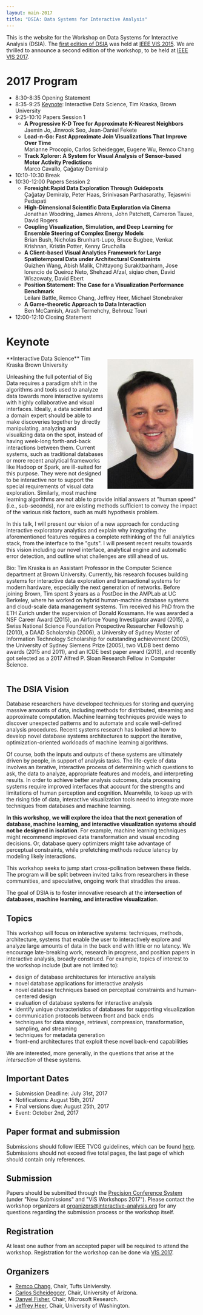 ```yaml
---
layout: main-2017
title: "DSIA: Data Systems for Interactive Analysis"
---
```


This is the website for the Workshop on Data Systems for
Interactive Analysis (DSIA). The [first edition of DSIA](/year/2015/) was held at
[IEEE VIS 2015](http://ieeevis.org/year/2015/info/vis-welcome/welcome). 
We are thrilled to announce a second edition of the workshop, to be
held at [IEEE VIS 2017](http://ieeevis.org).

# 2017 Program

* 8:30-8:35 Opening Statement
* 8:35-9:25 [Keynote](#keynote): Interactive Data Science, Tim Kraska, Brown University
* 9:25-10:10 Papers Session 1  
  * **A Progressive K-D Tree for Approximate K-Nearest Neighbors**  
    Jaemin Jo, Jinwook Seo, Jean-Daniel Fekete
  * **Load-n-Go: Fast Approximate Join Visualizations That Improve Over Time**  
    Marianne Procopio, Carlos Scheidegger, Eugene Wu, Remco Chang
  * **Track Xplorer: A System for Visual Analysis of Sensor-based Motor Activity Predictions**  
    Marco Cavallo, Çağatay Demiralp
* 10:10-10:30 Break
* 10:30-12:00 Papers Session 2  
  * **Foresight:Rapid Data Exploration Through Guideposts**  
    Çağatay Demiralp, Peter Haas, Srinivasan Parthasarathy, Tejaswini Pedapati
  * **High-Dimensional Scientific Data Exploration via Cinema**  
    Jonathan Woodring, James Ahrens, John Patchett, Cameron Tauxe, David Rogers
  * **Coupling Visualization, Simulation, and Deep Learning for Ensemble Steering of Complex Energy Models**  
    Brian Bush, Nicholas Brunhart-Lupo, Bruce Bugbee, Venkat Krishnan, Kristin Potter, Kenny Gruchalla
  * **A Client-based Visual Analytics Framework for Large Spatiotemporal Data under Architectural Constraints**  
    Guizhen Wang, Abish Malik, Chittayong Surakitbanharn, Jose lorencio de Queiroz Neto, Shehzad Afzal, siqiao chen, David Wiszowaty, David Ebert
  * **Position Statement: The Case for a Visualization Performance Benchmark**  
    Leilani Battle, Remco Chang, Jeffrey Heer, Michael Stonebraker
  * **A Game-theoretic Approach to Data Interaction**  
    Ben McCamish, Arash Termehchy, Behrouz Touri
* 12:00-12:10 Closing Statement

# <a name="keynote"></a>Keynote

<div style="float: right; padding:10px"><img src="img/kraska-2017.jpg"></img></div>  
**Interactive Data Science**  
Tim Kraska  
Brown University

Unleashing the full potential of Big Data requires a paradigm shift in the algorithms and tools used to analyze data towards more interactive systems with highly collaborative and visual interfaces. Ideally, a data scientist and a domain expert should be able to make discoveries together by directly manipulating, analyzing and visualizing data on the spot, instead of having week-long forth-and-back interactions between them. Current systems, such as traditional databases or more recent analytical frameworks like Hadoop or Spark, are ill-suited for this purpose. They were not designed to be interactive nor to support the special requirements of visual data exploration. Similarly, most machine learning algorithms are not able to provide initial answers at "human speed" (i.e., sub-seconds), nor are existing methods sufficient to convey the impact of the various risk factors, such as multi hypothesis problem. 
 
In this talk, I will present our vision of a new approach for conducting interactive exploratory analytics and explain why integrating the aforementioned features requires a complete rethinking of the full analytics stack, from the interface to the "guts". I will present recent results towards this vision including our novel interface, analytical engine and automatic error detection, and outline what challenges are still ahead of us.

Bio: Tim Kraska is an Assistant Professor in the Computer Science department at Brown University. Currently, his research focuses building systems for interactive data exploration and transactional systems for modern hardware, especially the next generation of networks. Before joining Brown, Tim spent 3 years as a PostDoc in the AMPLab at UC Berkeley, where he worked on hybrid human-machine database systems and cloud-scale data management systems. Tim received his PhD from the ETH Zurich under the supervision of Donald Kossmann. He was awarded a NSF Career Award (2015), an Airforce Young Investigator award (2015), a Swiss National Science Foundation Prospective Researcher Fellowship (2010), a DAAD Scholarship (2006), a University of Sydney Master of Information Technology Scholarship for outstanding achievement (2005), the University of Sydney Siemens Prize (2005), two VLDB best demo awards (2015 and 2011), and an ICDE best paper award (2013), and recently got selected as a 2017 Alfred P. Sloan Research Fellow in Computer Science.  
<div style="clear:both"></div>

## The DSIA Vision

Database researchers have developed techniques for storing and
querying massive amounts of data, including methods for distributed,
streaming and approximate computation. Machine learning techniques
provide ways to discover unexpected patterns and to automate and scale
well-defined analysis procedures. Recent systems research has looked
at how to develop novel database systems architectures to support the
iterative, optimization-oriented workloads of machine learning
algorithms.

Of course, both the inputs and outputs of these systems are ultimately
driven by people, in support of analysis tasks. The life-cycle of data
involves an iterative, interactive process of determining which
questions to ask, the data to analyze, appropriate features and
models, and interpreting results. In order to achieve better analysis
outcomes, data processing systems require improved interfaces that
account for the strengths and limitations of human perception and
cognition. Meanwhile, to keep up with the rising tide of data,
interactive visualization tools need to integrate more techniques from
databases and machine learning.

**In this workshop, we will explore the idea that the next generation of
database, machine learning, and interactive visualization systems
should not be designed in isolation**. For example, machine learning
techniques might recommend improved data transformation and visual
encoding decisions. Or, database query optimizers might take advantage
of perceptual constraints, while prefetching methods reduce latency by
modeling likely interactions.

This workshop seeks to jump start cross-pollination between these
fields. The program will be split between invited talks from
researchers in these communities, and speculative, ongoing work that
straddles the areas. 

The goal of DSIA is to foster innovative research at the
**intersection of databases, machine learning, and interactive
visualization**.

## Topics

This workshop will focus on interactive systems: techniques,
methods, architecture, systems that enable the user to interactively
explore and analyze large amounts of data in the back end with
little or no latency. We encourage late-breaking work,
research in progress, and position papers in interactive analysis,
broadly construed. For example, topics of interest to the workshop include (but are not limited to):

* design of database architectures for interactive analysis
* novel database applications for interactive analysis
* novel database techniques based on perceptual constraints and
  human-centered design
* evaluation of database systems for interactive analysis
* identify unique characteristics of databases for supporting visualization
* communication protocols between front and back ends
* techniques for data storage, retrieval, compression, transformation,
  sampling, and streaming
* techniques for metadata generation
* front-end architectures that exploit these novel back-end capabilities

We are interested, more generally, in the questions that arise at the
*intersection* of these systems. 

## Important Dates

* Submission Deadline: July 31st, 2017
* Notifications: August 15th, 2017
* Final versions due: August 25th, 2017
* Event: October 2nd, 2017

## Paper format and submission

Submissions should follow IEEE TVCG guidelines, which can be found
[here](http://junctionpublishing.org/vgtc/Tasks/camera_tvcg.html). 
Submissions should not exceed five total pages, the last page of which
should contain only references.

## Submission

Papers should be submitted through the
[Precision Conference System](http://precisionconference.com/~vgtc)
(under "New Submissions" and "VIS Workshops 2017").
Please contact the workshop organizers at
[organizers@interactive-analysis.org](mailto:organizers@interactive-analysis.org)
for any questions regarding the submission process or the workshop itself.

## Registration 

At least one author from an accepted paper will be required to attend the workshop. Registration for the workshop can be done via [VIS 2017](http://ieeevis.org/).

## Organizers

* [Remco Chang](http://www.cs.tufts.edu/~remco/), Chair, Tufts Univiersity.
* [Carlos Scheidegger](http://cscheid.net), Chair, University of Arizona.
* [Danyel Fisher](http://research.microsoft.com/en-us/people/danyelf/), Chair, Microsoft Research.
* [Jeffrey Heer](http://jheer.org), Chair, University of Washington.
